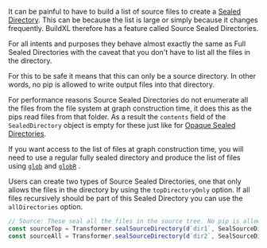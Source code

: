 It can be painful to have to build a list of source files to create a [Sealed Directory](../Sealed-Directories.md). This can be because the list is large or simply because it changes frequently. BuildXL therefore has a feature called Source Sealed Directories.

For all intents and purposes they behave almost exactly the same as Full Sealed Directories with the caveat that you don't have to list all the files in the directory.

For this to be safe it means that this can only be a source directory. In other words, no pip is allowed to write output files into that directory.

For performance reasons Source Sealed Directories do not enumerate all the files from the file system at graph construction time, it does this as the pips read files from that folder. As a result the `contents` field of the `SealedDirectory` object is empty for these just like for [Opaque Sealed Directories](./Opaque-Sealed-Directories.md).

If you want access to the list of files at graph construction time, you will need to use a regular fully sealed directory and produce the list of files using  [`glob`](/BuildXL/User-Guide/Script/Globbing) and [`globR`](/BuildXL/User-Guide/Script/Globbing) .

Users can create two types of Source Sealed Directories, one that only allows the files in the directory by using the `topDirectoryOnly` option. If all files recursively should be part of this Sealed Directory you can use the `allDirectories` option.

```ts
// Source: These seal all the files in the source tree. No pip is allowed to write to that folder. The contents field is empty after creation.
const sourceTop = Transformer.sealSourceDirectory(d`dir1`, SealSourceDirectoryOption.topDirectoryOnly);
const sourceAll = Transformer.sealSourceDirectory(d`dir2`, SealSourceDirectoryOption.allDirectories);
```
